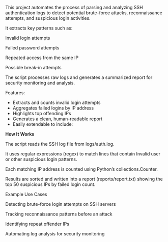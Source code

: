 This project automates the process of parsing and analyzing SSH authentication logs to detect potential brute-force attacks, reconnaissance attempts, and suspicious login activities.

It extracts key patterns such as:

Invalid login attempts

Failed password attempts

Repeated access from the same IP

Possible break-in attempts

The script processes raw logs and generates a summarized report for security monitoring and analysis.

Features: 
* Extracts and counts invalid login attempts
* Aggregates failed logins by IP address
* Highlights top offending IPs
* Generates a clean, human-readable report
* Easily extendable to include:

**How It Works**

The script reads the SSH log file from logs/auth.log.

It uses regular expressions (regex) to match lines that contain Invalid user or other suspicious login patterns.

Each matching IP address is counted using Python’s collections.Counter.

Results are sorted and written into a report (reports/report.txt) showing the top 50 suspicious IPs by failed login count.


Example Use Cases

Detecting brute-force login attempts on SSH servers

Tracking reconnaissance patterns before an attack

Identifying repeat offender IPs

Automating log analysis for security monitoring

